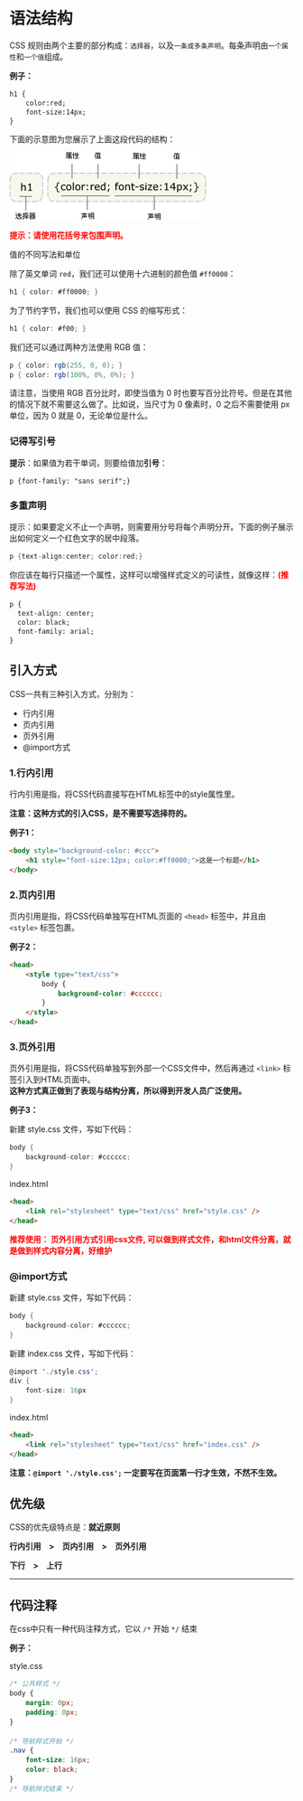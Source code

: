 # 语法结构

CSS 规则由两个主要的部分构成：`选择器`，以及`一条或多条声明`。每条声明由`一个属性`和`一个值`组成。

**例子：**

```
h1 {
    color:red;
    font-size:14px;
}
```

下面的示意图为您展示了上面这段代码的结构：

<img src="./img/css.gif" class="zoom-custom-imgs" />

<b style="color:red">提示：请使用花括号来包围声明。</b>

值的不同写法和单位

除了英文单词 `red`，我们还可以使用十六进制的颜色值 `#ff0000`：

```cs
h1 { color: #ff0000; }
```

为了节约字节，我们也可以使用 CSS 的缩写形式：

```cs
h1 { color: #f00; }
```

我们还可以通过两种方法使用 RGB 值：

```cs
p { color: rgb(255, 0, 0); }
p { color: rgb(100%, 0%, 0%); }
```

请注意，当使用 RGB 百分比时，即使当值为 0 时也要写百分比符号。但是在其他的情况下就不需要这么做了。比如说，当尺寸为 0 像素时，0 之后不需要使用 px 单位，因为 0 就是 0，无论单位是什么。

### 记得写引号

**提示**：如果值为若干单词，则要给值加**引号**：

```
p {font-family: "sans serif";}
```

### 多重声明

提示：如果要定义不止一个声明，则需要用分号将每个声明分开。下面的例子展示出如何定义一个红色文字的居中段落。

```cs
p {text-align:center; color:red;}
```

你应该在每行只描述一个属性，这样可以增强样式定义的可读性，就像这样：<b style="color:red">(推荐写法)</b>

```
p {
  text-align: center;
  color: black;
  font-family: arial;
}
```


## 引入方式
CSS一共有三种引入方式，分别为：

- 行内引用
- 页内引用
- 页外引用
- @import方式

### 1.行内引用

行内引用是指，将CSS代码直接写在HTML标签中的style属性里。   

**注意：这种方式的引入CSS，是不需要写选择符的。**   

**例子1：**

```html
<body style="background-color: #ccc">
    <h1 style="font-size:12px; color:#ff0000;">这是一个标题</h1>
</body>
```

### 2.页内引用
页内引用是指，将CSS代码单独写在HTML页面的 `<head>` 标签中，并且由 `<style>` 标签包裹。   

**例子2：**

```html
<head>
    <style type="text/css">
        body {
            background-color: #cccccc;
        }
    </style>
</head>
```

### 3.页外引用
页外引用是指，将CSS代码单独写到外部一个CSS文件中，然后再通过 `<link>` 标签引入到HTML页面中。   
**这种方式真正做到了表现与结构分离，所以得到开发人员广泛使用。**

**例子3：**   

新建 style.css 文件，写如下代码：
```cs
body {
    background-color: #cccccc;
}
```

index.html
```html
<head>
    <link rel="stylesheet" type="text/css" href="style.css" />
</head>
```

<b style="color:red">推荐使用： 页外引用方式引用css文件,  可以做到样式文件，和html文件分离，就是做到样式内容分离，好维护</b>

### @import方式

新建 style.css 文件，写如下代码：
```cs
body {
    background-color: #cccccc;
}
```

新建 index.css 文件，写如下代码：
```cs
@import './style.css';
div {
    font-size: 16px
}
```

index.html
```html
<head>
    <link rel="stylesheet" type="text/css" href="index.css" />
</head>
```

**注意：`@import './style.css';` 一定要写在页面第一行才生效，不然不生效。**

## 优先级

CSS的优先级特点是：**就近原则**

**行内引用　>　页内引用　>　页外引用**

**下行　>　上行**

***

## 代码注释
在css中只有一种代码注释方式，它以 `/*` 开始 `*/` 结束

**例子：**

style.css
```css
/* 公共样式 */
body {
    margin: 0px;
    padding: 0px;
}

/* 导航样式开始 */
.nav {
    font-size: 16px;
    color: black;
}
/* 导航样式结束 */
```